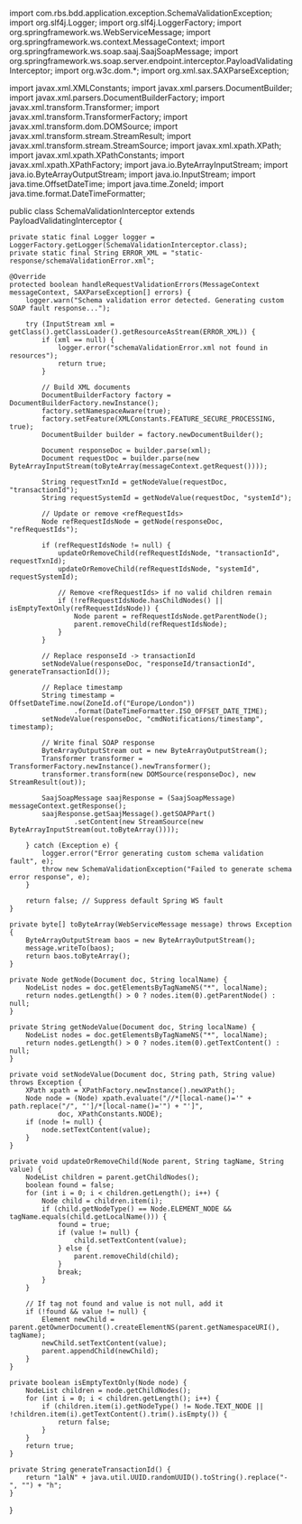 import com.rbs.bdd.application.exception.SchemaValidationException;
import org.slf4j.Logger;
import org.slf4j.LoggerFactory;
import org.springframework.ws.WebServiceMessage;
import org.springframework.ws.context.MessageContext;
import org.springframework.ws.soap.saaj.SaajSoapMessage;
import org.springframework.ws.soap.server.endpoint.interceptor.PayloadValidatingInterceptor;
import org.w3c.dom.*;
import org.xml.sax.SAXParseException;

import javax.xml.XMLConstants;
import javax.xml.parsers.DocumentBuilder;
import javax.xml.parsers.DocumentBuilderFactory;
import javax.xml.transform.Transformer;
import javax.xml.transform.TransformerFactory;
import javax.xml.transform.dom.DOMSource;
import javax.xml.transform.stream.StreamResult;
import javax.xml.transform.stream.StreamSource;
import javax.xml.xpath.XPath;
import javax.xml.xpath.XPathConstants;
import javax.xml.xpath.XPathFactory;
import java.io.ByteArrayInputStream;
import java.io.ByteArrayOutputStream;
import java.io.InputStream;
import java.time.OffsetDateTime;
import java.time.ZoneId;
import java.time.format.DateTimeFormatter;

public class SchemaValidationInterceptor extends PayloadValidatingInterceptor {

    private static final Logger logger = LoggerFactory.getLogger(SchemaValidationInterceptor.class);
    private static final String ERROR_XML = "static-response/schemaValidationError.xml";

    @Override
    protected boolean handleRequestValidationErrors(MessageContext messageContext, SAXParseException[] errors) {
        logger.warn("Schema validation error detected. Generating custom SOAP fault response...");

        try (InputStream xml = getClass().getClassLoader().getResourceAsStream(ERROR_XML)) {
            if (xml == null) {
                logger.error("schemaValidationError.xml not found in resources");
                return true;
            }

            // Build XML documents
            DocumentBuilderFactory factory = DocumentBuilderFactory.newInstance();
            factory.setNamespaceAware(true);
            factory.setFeature(XMLConstants.FEATURE_SECURE_PROCESSING, true);
            DocumentBuilder builder = factory.newDocumentBuilder();

            Document responseDoc = builder.parse(xml);
            Document requestDoc = builder.parse(new ByteArrayInputStream(toByteArray(messageContext.getRequest())));

            String requestTxnId = getNodeValue(requestDoc, "transactionId");
            String requestSystemId = getNodeValue(requestDoc, "systemId");

            // Update or remove <refRequestIds>
            Node refRequestIdsNode = getNode(responseDoc, "refRequestIds");

            if (refRequestIdsNode != null) {
                updateOrRemoveChild(refRequestIdsNode, "transactionId", requestTxnId);
                updateOrRemoveChild(refRequestIdsNode, "systemId", requestSystemId);

                // Remove <refRequestIds> if no valid children remain
                if (!refRequestIdsNode.hasChildNodes() || isEmptyTextOnly(refRequestIdsNode)) {
                    Node parent = refRequestIdsNode.getParentNode();
                    parent.removeChild(refRequestIdsNode);
                }
            }

            // Replace responseId -> transactionId
            setNodeValue(responseDoc, "responseId/transactionId", generateTransactionId());

            // Replace timestamp
            String timestamp = OffsetDateTime.now(ZoneId.of("Europe/London"))
                    .format(DateTimeFormatter.ISO_OFFSET_DATE_TIME);
            setNodeValue(responseDoc, "cmdNotifications/timestamp", timestamp);

            // Write final SOAP response
            ByteArrayOutputStream out = new ByteArrayOutputStream();
            Transformer transformer = TransformerFactory.newInstance().newTransformer();
            transformer.transform(new DOMSource(responseDoc), new StreamResult(out));

            SaajSoapMessage saajResponse = (SaajSoapMessage) messageContext.getResponse();
            saajResponse.getSaajMessage().getSOAPPart()
                    .setContent(new StreamSource(new ByteArrayInputStream(out.toByteArray())));

        } catch (Exception e) {
            logger.error("Error generating custom schema validation fault", e);
            throw new SchemaValidationException("Failed to generate schema error response", e);
        }

        return false; // Suppress default Spring WS fault
    }

    private byte[] toByteArray(WebServiceMessage message) throws Exception {
        ByteArrayOutputStream baos = new ByteArrayOutputStream();
        message.writeTo(baos);
        return baos.toByteArray();
    }

    private Node getNode(Document doc, String localName) {
        NodeList nodes = doc.getElementsByTagNameNS("*", localName);
        return nodes.getLength() > 0 ? nodes.item(0).getParentNode() : null;
    }

    private String getNodeValue(Document doc, String localName) {
        NodeList nodes = doc.getElementsByTagNameNS("*", localName);
        return nodes.getLength() > 0 ? nodes.item(0).getTextContent() : null;
    }

    private void setNodeValue(Document doc, String path, String value) throws Exception {
        XPath xpath = XPathFactory.newInstance().newXPath();
        Node node = (Node) xpath.evaluate("//*[local-name()='" + path.replace("/", "']/*[local-name()='") + "']",
                doc, XPathConstants.NODE);
        if (node != null) {
            node.setTextContent(value);
        }
    }

    private void updateOrRemoveChild(Node parent, String tagName, String value) {
        NodeList children = parent.getChildNodes();
        boolean found = false;
        for (int i = 0; i < children.getLength(); i++) {
            Node child = children.item(i);
            if (child.getNodeType() == Node.ELEMENT_NODE && tagName.equals(child.getLocalName())) {
                found = true;
                if (value != null) {
                    child.setTextContent(value);
                } else {
                    parent.removeChild(child);
                }
                break;
            }
        }

        // If tag not found and value is not null, add it
        if (!found && value != null) {
            Element newChild = parent.getOwnerDocument().createElementNS(parent.getNamespaceURI(), tagName);
            newChild.setTextContent(value);
            parent.appendChild(newChild);
        }
    }

    private boolean isEmptyTextOnly(Node node) {
        NodeList children = node.getChildNodes();
        for (int i = 0; i < children.getLength(); i++) {
            if (children.item(i).getNodeType() != Node.TEXT_NODE || !children.item(i).getTextContent().trim().isEmpty()) {
                return false;
            }
        }
        return true;
    }

    private String generateTransactionId() {
        return "1alN" + java.util.UUID.randomUUID().toString().replace("-", "") + "h";
    }
}
